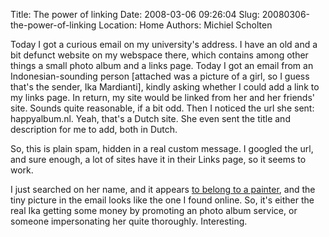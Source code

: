 Title: The power of linking
Date: 2008-03-06 09:26:04
Slug: 20080306-the-power-of-linking
Location: Home
Authors: Michiel Scholten

<p>Today I got a curious email on my university's address. I have an old and a bit defunct website on my webspace there, which contains among other things a small photo album and a links page. Today I got an email from an Indonesian-sounding person [attached was a picture of a girl, so I guess that's the sender, Ika Mardianti], kindly asking whether I could add a link to my links page. In return, my site would be linked from her and her friends' site. Sounds quite reasonable, if a bit odd. Then I noticed the url she sent: happyalbum.nl. Yeah, that's a Dutch site. She even sent the title and description for me to add, both in Dutch.</p>

<p>So, this is plain spam, hidden in a real custom message. I googled the url, and sure enough, a lot of sites have it in their Links page, so it seems to work.</p>

<p>I just searched on her name, and it appears <a href="http://www.reservo-art.com/resources.php">to belong to a painter</a>, and the tiny picture in the email looks like the one I found online. So, it's either the real Ika getting some money by promoting an photo album service, or someone impersonating her quite thoroughly. Interesting.</p>